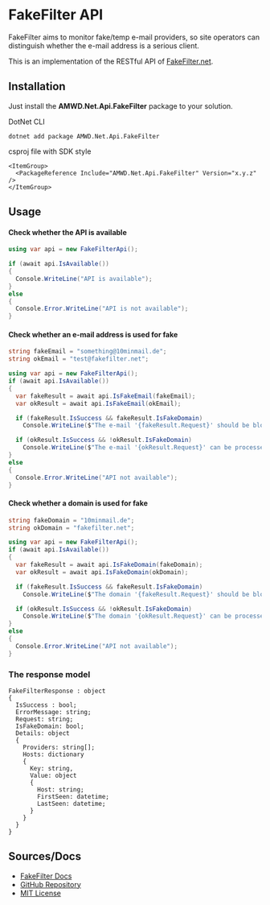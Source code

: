 # FakeFilter API

FakeFilter aims to monitor fake/temp e-mail providers, so site operators can distinguish whether the e-mail address is a serious client.

This is an implementation of the RESTful API of [FakeFilter.net](https://fakefilter.net/static/docs/intro).


## Installation

Just install the **AMWD.Net.Api.FakeFilter** package to your solution.

DotNet CLI
```
dotnet add package AMWD.Net.Api.FakeFilter
```

csproj file with SDK style
```
<ItemGroup>
  <PackageReference Include="AMWD.Net.Api.FakeFilter" Version="x.y.z" />
</ItemGroup>
```


## Usage

#### Check whether the API is available

```cs
using var api = new FakeFilterApi();

if (await api.IsAvailable())
{
  Console.WriteLine("API is available");
}
else
{
  Console.Error.WriteLine("API is not available");
}
```


#### Check whether an e-mail address is used for fake

```cs
string fakeEmail = "something@10minmail.de";
string okEmail = "test@fakefilter.net";

using var api = new FakeFilterApi();
if (await api.IsAvailable())
{
  var fakeResult = await api.IsFakeEmail(fakeEmail);
  var okResult = await api.IsFakeEmail(okEmail);

  if (fakeResult.IsSuccess && fakeResult.IsFakeDomain)
    Console.WriteLine($"The e-mail '{fakeResult.Request}' should be blocked");

  if (okResult.IsSuccess && !okResult.IsFakeDomain)
    Console.WriteLine($"The e-mail '{okResult.Request}' can be processed");
}
else
{
  Console.Error.WriteLine("API not available");
}
```


#### Check whether a domain is used for fake

```cs
string fakeDomain = "10minmail.de";
string okDomain = "fakefilter.net";

using var api = new FakeFilterApi();
if (await api.IsAvailable())
{
  var fakeResult = await api.IsFakeDomain(fakeDomain);
  var okResult = await api.IsFakeDomain(okDomain);

  if (fakeResult.IsSuccess && fakeResult.IsFakeDomain)
    Console.WriteLine($"The domain '{fakeResult.Request}' should be blocked");

  if (okResult.IsSuccess && !okResult.IsFakeDomain)
    Console.WriteLine($"The domain '{okResult.Request}' can be processed");
}
else
{
  Console.Error.WriteLine("API not available");
}
```

### The response model

```
FakeFilterResponse : object
{
  IsSuccess : bool;
  ErrorMessage: string;
  Request: string;
  IsFakeDomain: bool;
  Details: object
  {
    Providers: string[];
    Hosts: dictionary
    {
      Key: string,
      Value: object
      {
        Host: string;
        FirstSeen: datetime;
        LastSeen: datetime;
      }
    }
  }
}
```


## Sources/Docs

- [FakeFilter Docs](https://fakefilter.net/static/docs/restful/)
- [GitHub Repository](https://github.com/7c/fakefilter)
- [MIT License](https://licenses.nuget.org/MIT)
